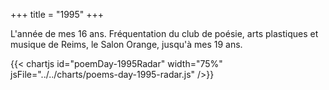 +++
title = "1995"
+++

L'année de mes 16 ans. Fréquentation du club de poésie, arts plastiques et musique de Reims, le Salon Orange, jusqu'à mes 19 ans.

{{< chartjs id="poemDay-1995Radar" width="75%" jsFile="../../charts/poems-day-1995-radar.js" />}}